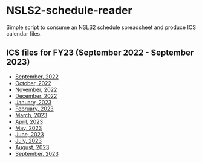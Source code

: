 # NSLS2-schedule-reader

Simple script to consume an NSLS2 schedule spreadsheet and produce ICS
calendar files.

## ICS files for FY23 (September 2022 - September 2023)

* [September, 2022](./FY23/NSLS2-September,2022-ops.ics)
* [October, 2022](./FY23/NSLS2-October,2022-ops.ics)
* [November, 2022](./FY23/NSLS2-November,2022-ops.ics)
* [December, 2022](./FY23/NSLS2-December,2022-ops.ics)
* [January, 2023](./FY23/NSLS2-January,2023-ops.ics)
* [February, 2023](./FY23/NSLS2-February,2023-ops.ics)
* [March, 2023](./FY23/NSLS2-March,2023-ops.ics)
* [April, 2023](./FY23/NSLS2-April,2023-ops.ics)
* [May, 2023](./FY23/NSLS2-May,2023-ops.ics)
* [June, 2023](./FY23/NSLS2-June,2023-ops.ics)
* [July, 2023](./FY23/NSLS2-July,2023-ops.ics)
* [August, 2023](./FY23/NSLS2-August,2023-ops.ics)
* [September, 2023](./FY23/NSLS2-September,2023-ops.ics)
